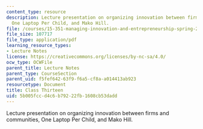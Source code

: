 ```yaml
---
content_type: resource
description: Lecture presentation on organizing innovation between firms and communities,
  One Laptop Per Child, and Mako Hill.
file: /courses/15-351-managing-innovation-and-entrepreneurship-spring-2008/5b005fccd4c6b79222fb1608cb53dadd_13_lec.pdf
file_size: 107717
file_type: application/pdf
learning_resource_types:
- Lecture Notes
license: https://creativecommons.org/licenses/by-nc-sa/4.0/
ocw_type: OCWFile
parent_title: Lecture Notes
parent_type: CourseSection
parent_uid: f5fef642-63f9-f6a5-cf8a-a014413ab923
resourcetype: Document
title: Class Thirteen
uid: 5b005fcc-d4c6-b792-22fb-1608cb53dadd
---
```

Lecture presentation on organizing innovation between firms and communities, One Laptop Per Child, and Mako Hill.